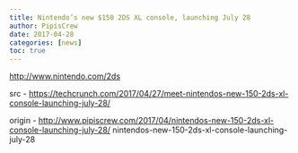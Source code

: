 ```yaml
---
title: Nintendo’s new $150 2DS XL console, launching July 28
author: PipisCrew
date: 2017-04-28
categories: [news]
toc: true
---
```


http://www.nintendo.com/2ds

src - https://techcrunch.com/2017/04/27/meet-nintendos-new-150-2ds-xl-console-launching-july-28/

origin - http://www.pipiscrew.com/2017/04/nintendos-new-150-2ds-xl-console-launching-july-28/ nintendos-new-150-2ds-xl-console-launching-july-28